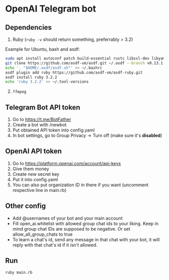 # OpenAI Telegram bot

## Dependencies
1. Ruby (`ruby -v` should return something, preferrably > 3.2)

Example for Ubuntu, bash and asdf:
```bash
sudo apt install autoconf patch build-essential rustc libssl-dev libyaml-dev libreadline6-dev zlib1g-dev libgmp-dev libncurses5-dev libffi-dev libgdbm6 libgdbm-dev libdb-dev uuid-dev
git clone https://github.com/asdf-vm/asdf.git ~/.asdf --branch v0.13.1
echo '. "$HOME/.asdf/asdf.sh"' >> ~/.bashrc
asdf plugin add ruby https://github.com/asdf-vm/asdf-ruby.git
asdf install ruby 3.2.2
echo 'ruby 3.2.2' >> ~/.tool-versions
```

2. `ffmpeg`

## Telegram Bot API token

1. Go to <https://t.me/BotFather>
2. Create a bot with /newbot
3. Put obtained API token into config.yaml
4. In bot settings, go to Group Privacy -> Turn off (make sure it's **disabled**)

## OpenAI API token

1. Go to <https://platform.openai.com/account/api-keys>
2. Give them money
3. Create new secret key
4. Put it into config.yaml
5. You can also put organization ID in there if you want (uncomment respective line in main.rb)

## Other config

- Add @usernames of your bot and your main account
- Fill open_ai.whitelist with allowed group chat ids to your liking. Keep in mind group chat IDs are supposed to be negative. Or set allow_all_group_chats to true
- To learn a chat's id, send any message in that chat with your bot, it will reply with that chat's id if it isn't allowed.

## Run

`ruby main.rb`
